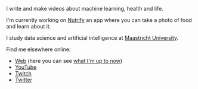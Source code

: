 I write and make videos about machine learning, health and life.

I'm currently working on [Nutrify](https://github.com/mrdbourke/nutrify) an app where you can take a photo of food and learn about it.

I study data science and artificial intelligence at [Maastricht University](https://www.maastrichtuniversity.nl/education/bachelor/data-science-and-artificial-intelligence).

Find me elsewhere online:
* [Web](https://www.mrdbourke.com) (here you can see [what I'm up to now](https://www.mrdbourke.com/now))
* [YouTube](https://www.dbourke.link/youtube)
* [Twitch](https://www.twitch.tv/mrdbourke)
* [Twitter](https://www.twitter.com/mrdbourke)
